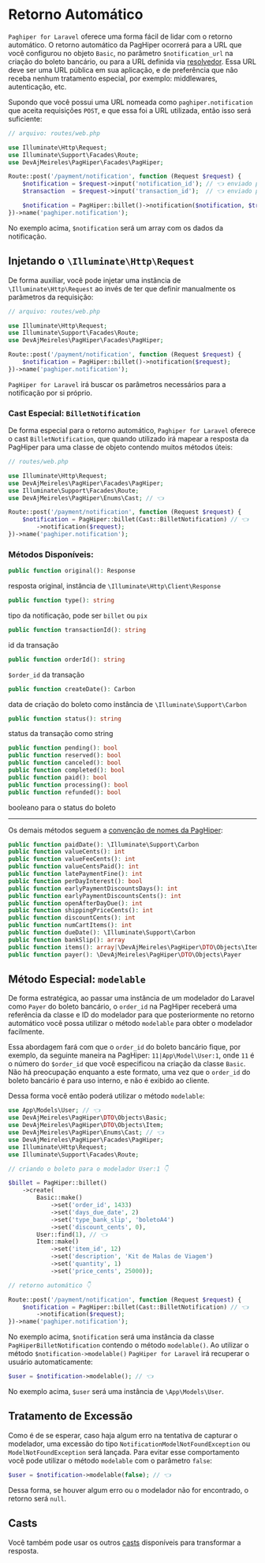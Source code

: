 # Retorno Automático

`Paghiper for Laravel` oferece uma forma fácil de lidar com o retorno automático. O retorno automático da PagHiper 
ocorrerá para a URL que você configurou no objeto `Basic`, no parâmetro `$notification_url` na criação do boleto bancário, 
ou para a URL definida via [resolvedor](../../iniciando/detalhes-tecnicos.md). Essa URL deve ser uma URL pública em sua 
aplicação, e de preferência que não receba nenhum tratamento especial, por exemplo: middlewares, autenticação, etc.

Supondo que você possui uma URL nomeada como `paghiper.notification` que aceita requisições `POST`, e que essa foi 
a URL utilizada, então isso será suficiente:

```php
// arquivo: routes/web.php

use Illuminate\Http\Request;
use Illuminate\Support\Facades\Route;
use DevAjMeireles\PagHiper\Facades\PagHiper;

Route::post('/payment/notification', function (Request $request) {
    $notification = $request->input('notification_id'); // 👈 enviado pelo PagHiper
    $transaction  = $request->input('transaction_id');  // 👈 enviado pelo PagHiper

    $notification = PagHiper::billet()->notification($notification, $transaction);
})->name('paghiper.notification');
```

No exemplo acima, `$notification` será um array com os dados da notificação.

## Injetando o `\Illuminate\Http\Request`

De forma auxiliar, você pode injetar uma instância de `\Illuminate\Http\Request` ao invés de ter que definir 
manualmente os parâmetros da requisição:

```php
// arquivo: routes/web.php

use Illuminate\Http\Request;
use Illuminate\Support\Facades\Route;
use DevAjMeireles\PagHiper\Facades\PagHiper;

Route::post('/payment/notification', function (Request $request) {
    $notification = PagHiper::billet()->notification($request);
})->name('paghiper.notification');
```

`PagHiper for Laravel` irá buscar os parâmetros necessários para a notificação por si próprio.

### Cast Especial: `BilletNotification`

De forma especial para o retorno automático, `Paghiper for Laravel` oferece o cast `BilletNotification`, que quando
utilizado irá mapear a resposta da PagHiper para uma classe de objeto contendo muitos métodos úteis:

```php
// routes/web.php

use Illuminate\Http\Request;
use DevAjMeireles\PagHiper\Facades\PagHiper;
use Illuminate\Support\Facades\Route;
use DevAjMeireles\PagHiper\Enums\Cast; // 👈

Route::post('/payment/notification', function (Request $request) {
    $notification = PagHiper::billet(Cast::BilletNotification) // 👈
        ->notification($request);
})->name('paghiper.notification');
```

### Métodos Disponíveis:

```php
public function original(): Response
```

resposta original, instância de `\Illuminate\Http\Client\Response`

```php
public function type(): string
```

tipo da notificação, pode ser `billet` ou `pix`

```php
public function transactionId(): string
```

id da transação

```php
public function orderId(): string
```

`$order_id` da transação

```php
public function createDate(): Carbon
```

data de criação do boleto como instância de `\Illuminate\Support\Carbon`

```php
public function status(): string
```

status da transação como string

```php
public function pending(): bool
public function reserved(): bool
public function canceled(): bool
public function completed(): bool
public function paid(): bool
public function processing(): bool
public function refunded(): bool
```

booleano para o status do boleto

---

Os demais métodos seguem a <a href="https://dev.paghiper.com/reference/notificao-automatica" target="_blank">convenção de nomes da PagHiper</a>:

```php
public function paidDate(): \Illuminate\Support\Carbon
public function valueCents(): int
public function valueFeeCents(): int
public function valueCentsPaid(): int
public function latePaymentFine(): int
public function perDayInterest(): bool
public function earlyPaymentDiscountsDays(): int
public function earlyPaymentDiscountsCents(): int
public function openAfterDayDue(): int
public function shippingPriceCents(): int
public function discountCents(): int
public function numCartItems(): int
public function dueDate(): \Illuminate\Support\Carbon
public function bankSlip(): array
public function items(): array|\DevAjMeireles\PagHiper\DTO\Objects\Item
public function payer(): \DevAjMeireles\PagHiper\DTO\Objects\Payer
```

## Método Especial: `modelable`

De forma estratégica, ao passar uma instância de um modelador do Laravel como `Payer` do boleto bancário, o `order_id` na PagHiper receberá uma referência da classe e ID do modelador para que posteriormente no retorno automático você possa utilizar o método `modelable` para obter o modelador facilmente.

Essa abordagem fará com que o `order_id` do boleto bancário fique, por exemplo, da seguinte maneira na PagHiper: `11|App\Model\User:1`, onde `11` é o número do `$order_id` que você especificou na criação da classe `Basic`. Não há preocupação enquanto a este formato, uma vez que o `order_id` do boleto bancário é para uso interno, e não é exibido ao cliente.

Dessa forma você então poderá utilizar o método `modelable`:

```php
use App\Models\User; // 👈
use DevAjMeireles\PagHiper\DTO\Objects\Basic;
use DevAjMeireles\PagHiper\DTO\Objects\Item;
use DevAjMeireles\PagHiper\Enums\Cast; // 👈
use DevAjMeireles\PagHiper\Facades\PagHiper;
use Illuminate\Http\Request;
use Illuminate\Support\Facades\Route;

// criando o boleto para o modelador User:1 👇

$billet = PagHiper::billet()
    ->create(
        Basic::make()
            ->set('order_id', 1433)  
            ->set('days_due_date', 2) 
            ->set('type_bank_slip', 'boletoA4') 
            ->set('discount_cents', 0),
        User::find(1), // 👈
        Item::make()
            ->set('item_id', 12) 
            ->set('description', 'Kit de Malas de Viagem') 
            ->set('quantity', 1) 
            ->set('price_cents', 25000));

// retorno automático 👇

Route::post('/payment/notification', function (Request $request) {
    $notification = PagHiper::billet(Cast::BilletNotification) // 👈
        ->notification($request);
})->name('paghiper.notification');
```

No exemplo acima, `$notification` será uma instância da classe `PagHiperBilletNotification` contendo o método `modelable()`.
Ao utilizar o método `$notification->modelable()` `PagHiper for Laravel` irá recuperar o usuário automaticamente:

```php
$user = $notification->modelable(); // 👈
```

No exemplo acima, `$user` será uma instância de `\App\Models\User`.

## Tratamento de Excessão

Como é de se esperar, caso haja algum erro na tentativa de capturar o modelador, uma excessão do tipo 
`NotificationModelNotFoundException` ou `ModelNotFoundException` será lançada. Para evitar esse comportamento
você pode utilizar o método `modelable` com o parâmetro `false`:

```php
$user = $notification->modelable(false); // 👈
```

Dessa forma, se houver algum erro ou o modelador não for encontrado, o retorno será `null`.

## Casts

Você também pode usar os outros [casts](../utilidades/casts.md) disponíveis para transformar a resposta.
